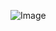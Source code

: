 ![Image](https://github.com/Lcs6Reis/eurn1F4QMauuSPOu/assets/80228926/afc1c0ea-175d-4fd6-8e1a-80395f2501aa)


